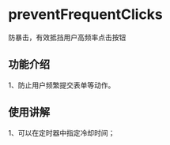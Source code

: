 # preventFrequentClicks
防暴击，有效抵挡用户高频率点击按钮<br>
## 功能介绍<br>
1、防止用户频繁提交表单等动作。<br>
## 使用讲解<br>
1、可以在定时器中指定冷却时间；
